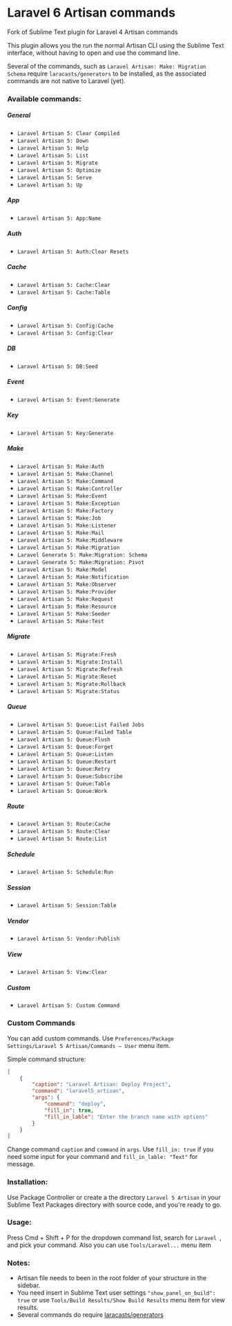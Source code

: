 Laravel 6 Artisan commands
===============

Fork of Sublime Text plugin for Laravel 4 Artisan commands

This plugin allows you the run the normal Artisan CLI using the Sublime Text interface, without having to open and use the command line.

Several of the commands, such as `Laravel Artisan: Make: Migration Schema` require `laracasts/generators` to be installed, as the associated commands are not native to Laravel (yet).

### Available commands:

##### General
- `Laravel Artisan 5: Clear Compiled`
- `Laravel Artisan 5: Down`
- `Laravel Artisan 5: Help`
- `Laravel Artisan 5: List`
- `Laravel Artisan 5: Migrate`
- `Laravel Artisan 5: Optimize`
- `Laravel Artisan 5: Serve`
- `Laravel Artisan 5: Up`

##### App
- `Laravel Artisan 5: App:Name`

##### Auth
- `Laravel Artisan 5: Auth:Clear Resets`

##### Cache
- `Laravel Artisan 5: Cache:Clear`
- `Laravel Artisan 5: Cache:Table`

##### Config
- `Laravel Artisan 5: Config:Cache`
- `Laravel Artisan 5: Config:Clear`

##### DB
- `Laravel Artisan 5: DB:Seed`

##### Event
- `Laravel Artisan 5: Event:Generate`

##### Key
- `Laravel Artisan 5: Key:Generate`

##### Make
- `Laravel Artisan 5: Make:Auth`
- `Laravel Artisan 5: Make:Channel`
- `Laravel Artisan 5: Make:Command`
- `Laravel Artisan 5: Make:Controller`
- `Laravel Artisan 5: Make:Event`
- `Laravel Artisan 5: Make:Exception`
- `Laravel Artisan 5: Make:Factory`
- `Laravel Artisan 5: Make:Job`
- `Laravel Artisan 5: Make:Listener`
- `Laravel Artisan 5: Make:Mail`
- `Laravel Artisan 5: Make:Middleware`
- `Laravel Artisan 5: Make:Migration`
- `Laravel Generate 5: Make:Migration: Schema`
- `Laravel Generate 5: Make:Migration: Pivot`
- `Laravel Artisan 5: Make:Model`
- `Laravel Artisan 5: Make:Notification`
- `Laravel Artisan 5: Make:Observer`
- `Laravel Artisan 5: Make:Provider`
- `Laravel Artisan 5: Make:Request`
- `Laravel Artisan 5: Make:Resource`
- `Laravel Artisan 5: Make:Seeder`
- `Laravel Artisan 5: Make:Test`

##### Migrate
- `Laravel Artisan 5: Migrate:Fresh`
- `Laravel Artisan 5: Migrate:Install`
- `Laravel Artisan 5: Migrate:Refresh`
- `Laravel Artisan 5: Migrate:Reset`
- `Laravel Artisan 5: Migrate:Rollback`
- `Laravel Artisan 5: Migrate:Status`

##### Queue
- `Laravel Artisan 5: Queue:List Failed Jobs`
- `Laravel Artisan 5: Queue:Failed Table`
- `Laravel Artisan 5: Queue:Flush`
- `Laravel Artisan 5: Queue:Forget`
- `Laravel Artisan 5: Queue:Listen`
- `Laravel Artisan 5: Queue:Restart`
- `Laravel Artisan 5: Queue:Retry`
- `Laravel Artisan 5: Queue:Subscribe`
- `Laravel Artisan 5: Queue:Table`
- `Laravel Artisan 5: Queue:Work`

##### Route
- `Laravel Artisan 5: Route:Cache`
- `Laravel Artisan 5: Route:Clear`
- `Laravel Artisan 5: Route:List`

##### Schedule
- `Laravel Artisan 5: Schedule:Run`

##### Session
- `Laravel Artisan 5: Session:Table`

##### Vendor
- `Laravel Artisan 5: Vendor:Publish`

##### View
- `Laravel Artisan 5: View:Clear`

##### Custom
- `Laravel Artisan 5: Custom Command`

### Custom Commands
You can add custom commands.
Use `Preferences/Package Settings/Laravel 5 Artisan/Commands – User` menu item.

Simple command structure:

```json
[
    {
        "caption": "Laravel Artisan: Deploy Project",
        "command": "laravel5_artisan",
        "args": {
            "command": "deploy",
            "fill_in": true,
            "fill_in_lable": "Enter the branch name with options"
        }
    }
]
```

Change command `caption` and `command` in `args`.
Use `fill_in: true` if you need some input for your command and `fill_in_lable: "Text"` for message.

### Installation:
Use Package Controller or create a the directory `Laravel 5 Artisan` in your Sublime Text Packages directory with source code, and you're ready to go.

### Usage:
Press Cmd + Shift + P for the dropdown command list, search for `Laravel `, and pick your command. Also you can use `Tools/Laravel...` menu item

### Notes:
- Artisan file needs to been in the root folder of your structure in the sidebar.
- You need insert in Sublime Text user settings `"show_panel_on_build": true` or use `Tools/Build Results/Show Build Results` menu item for view results.
- Several commands do require [laracasts/generators](https://github.com/laracasts/Laravel-5-Generators-Extended)

